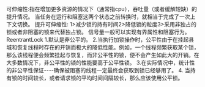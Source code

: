 可伸缩性:指在增加更多资源的情况下（通常指cpu），吞吐量（或者缓解短缺）的提升情况。
当任务在运行和阻塞这两个状态之前转换时，就相当于完成了一次上下文切换。
提升可伸缩性: 1>减少锁的持有时间2>降低锁的粒度3>采用非独占的锁或者非阻塞的锁来代替独占锁。
信号量一般可以实现有界属性和阻塞行为。
ReentrantLock
1.默认是非公平的。
2.当执行加锁操作时，公平性由于在挂起县城和恢复线程时存在的开销而极大的降低性能。例如，一个线程频繁获取某个锁，那么该线程便会频繁挂起与恢复，而非公平性的锁，便不会产生如此大的开销。在大多数情况下，非公平性的锁的性能要高于公平性锁。
3.在实际情况中，统计性的非公平性保证----确保被阻塞的线程一定最终会获取到锁已经够用了。
4. 当持有锁的时间较长，或者请求锁的平均时间间隔较长，那么应该使用公平锁。

